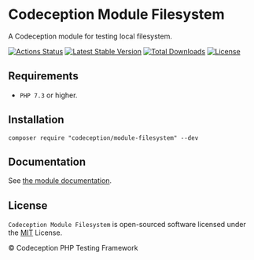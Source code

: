 # Codeception Module Filesystem

A Codeception module for testing local filesystem.

[![Actions Status](https://github.com/Codeception/module-filesystem/workflows/CI/badge.svg)](https://github.com/Codeception/module-filesystem/actions)
[![Latest Stable Version](https://poser.pugx.org/codeception/module-filesystem/v/stable)](https://github.com/Codeception/module-filesystem/releases)
[![Total Downloads](https://poser.pugx.org/codeception/module-filesystem/downloads)](https://packagist.org/packages/codeception/module-filesystem)
[![License](https://poser.pugx.org/codeception/module-filesystem/license)](/LICENSE)

## Requirements

* `PHP 7.3` or higher.

## Installation

```
composer require "codeception/module-filesystem" --dev
```

## Documentation

See [the module documentation](https://codeception.com/docs/modules/Filesystem).

## License

`Codeception Module Filesystem` is open-sourced software licensed under the [MIT](/LICENSE) License.

© Codeception PHP Testing Framework
